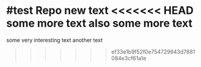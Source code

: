 #test Repo 
new text 
<<<<<<< HEAD
some more text
also some more text
=======
some very interesting text
another text
>>>>>>> ef33e1b9f52f0e754729943d7881084e3cf61a1e
